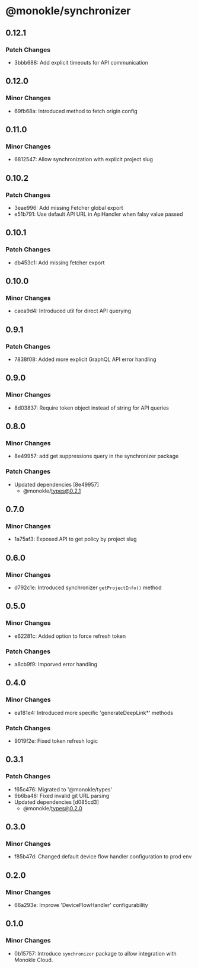 # @monokle/synchronizer

## 0.12.1

### Patch Changes

- 3bbb688: Add explicit timeouts for API communication

## 0.12.0

### Minor Changes

- 69fb68a: Introduced method to fetch origin config

## 0.11.0

### Minor Changes

- 6812547: Allow synchronization with explicit project slug

## 0.10.2

### Patch Changes

- 3eae996: Add missing Fetcher global export
- e51b791: Use default API URL in ApiHandler when falsy value passed

## 0.10.1

### Patch Changes

- db453c1: Add missing fetcher export

## 0.10.0

### Minor Changes

- caea9d4: Introduced util for direct API querying

## 0.9.1

### Patch Changes

- 7838f08: Added more explicit GraphQL API error handling

## 0.9.0

### Minor Changes

- 8d03837: Require token object instead of string for API queries

## 0.8.0

### Minor Changes

- 8e49957: add get suppressions query in the synchronizer package

### Patch Changes

- Updated dependencies [8e49957]
  - @monokle/types@0.2.1

## 0.7.0

### Minor Changes

- 1a75af3: Exposed API to get policy by project slug

## 0.6.0

### Minor Changes

- d792c1e: Introduced synchronizer `getProjectInfo()` method

## 0.5.0

### Minor Changes

- e62281c: Added option to force refresh token

### Patch Changes

- a8cb9f9: Imporved error handling

## 0.4.0

### Minor Changes

- ea181e4: Introduced more specific 'generateDeepLink\*' methods

### Patch Changes

- 9019f2e: Fixed token refresh logic

## 0.3.1

### Patch Changes

- f65c476: Migrated to '@monokle/types'
- 9b6ba48: Fixed invalid git URL parsing
- Updated dependencies [d085cd3]
  - @monokle/types@0.2.0

## 0.3.0

### Minor Changes

- f85b47d: Changed default device flow handler configuration to prod env

## 0.2.0

### Minor Changes

- 66a293e: Improve 'DeviceFlowHandler' configurability

## 0.1.0

### Minor Changes

- 0b15757: Introduce `synchronizer` package to allow integration with Monokle Cloud.
